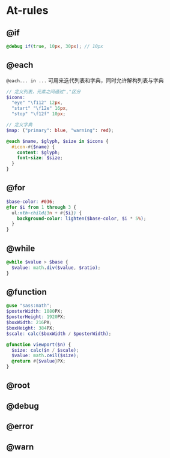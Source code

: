 # At-rules

## @if
```scss
@debug if(true, 10px, 30px); // 10px
```

## @each
`@each... in ...` 可用来迭代列表和字典，同时允许解构列表与字典
```scss
// 定义列表，元素之间通过","区分
$icons:
  "eye" "\f112" 12px,
  "start" "\f12e" 16px,
  "stop" "\f12f" 10px;

// 定义字典
$map: ("primary": blue, "warning": red);

@each $name, $glyph, $size in $icons {
  #icon-#{$name} {
    content: $glyph;
    font-size: $size;
  }
}
```

## @for
```scss
$base-color: #036;
@for $i from 1 through 3 {
  ul:nth-child(3n + #{$i}) {
    background-color: lighten($base-color, $i * 5%);
  }
}
```

## @while
```scss
@while $value > $base {
  $value: math.div($value, $ratio);
}
```

## @function
```scss
@use "sass:math";
$posterWidth: 1080PX;
$posterHeight: 1920PX;
$boxWidth: 216PX;
$boxHeight: 384PX;
$scale: calc($boxWidth / $posterWidth);

@function viewport($n) {
  $size: calc($n / $scale);
  $value: math.ceil($size);
  @return #{$value}PX;
}
```


## @root

## @debug

## @error

## @warn

